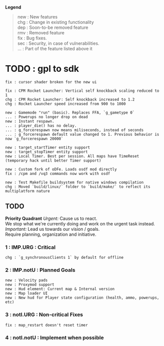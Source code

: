 **Legend**
> new : New features  
> chg : Change in existing functionality  
> dep : Soon-to-be removed feature  
> rmv : Removed feature  
> fix : Bug fixes.  
> sec : Security, in case of vulnerabilities.  
> ... : Part of the feature listed above it


# TODO : gpl to sdk
```
fix : cursor shader broken for the new ui

fix : CPM Rocket Launcher: Vertical self knockback scaling reduced to 1  
chg : CPM Rocket Launcher: Self knockback increased to 1.2  
chg : Rocket Launcher speed increased from 900 to 1000  

new : Gamemode "run" (basic). Replaces FFA, `g_gametype 0`  
... : Powerups no longer drop on dead
new : Instant respawn.   
... : player_die() has no delay.   
... : g_forcerespawn now means miliseconds, instead of seconds  
... : g_forcerespawn default value changed to 1. Previous behavior is now `g_forcerespawn 20000`  

new : target_startTimer entity support  
new : target_stopTimer entity support  
new : Local Timer. Best per session. All maps have TimeReset (temporary hack until better Timer support)  

new : Custom fork of oDFe. Loads osdf mod directly
fix : /cpm and /vq3 commands now work with osdf

new : Test Makefile buildsystem for native windows compilation  
chg : Moved `build/linux/` folder to `build/make/` to reflect its multiplatform nature
```

## TODO
**Priority Quadrant**
_Urgent:_
Cause us to react.  
We stop what we're currently doing and work on the urgent task instead.  
_Important:_ 
Lead us towards our vision / goals.  
Require planning, organization and initiative.  

### 1 : IMP.URG : Critical
```
chg : `g_synchronousClients 1` by default for offline
```

### 2 : IMP.notU : Planned Goals
```
new : Velocity pads  
new : Proxymod support  
new : Hud element: Current map & Internal version  
new : Map loader UI  
new : New hud for Player state configuration (health, ammo, powerups, etc)  
```

### 3 : notI.URG : Non-critical Fixes
```
fix : map_restart doesn't reset timer
```

### 4 : notI.notU : Implement when possible
```
```
